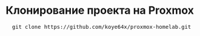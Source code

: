 # Клонирование проекта на Proxmox

<pre>
  git clone https://github.com/koye64x/proxmox-homelab.git
</pre>
